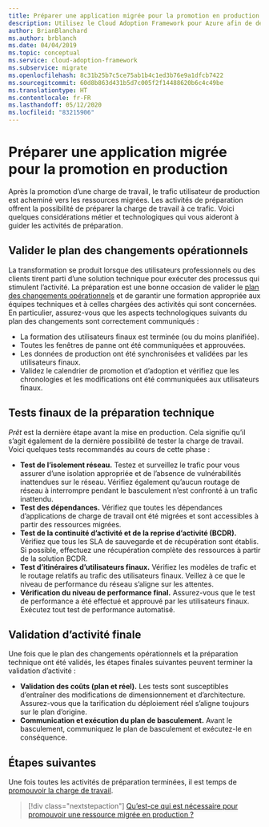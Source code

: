 ```yaml
---
title: Préparer une application migrée pour la promotion en production
description: Utilisez le Cloud Adoption Framework pour Azure afin de découvrir la validation impliquée dans la préparation d’une application migrée pour la promotion en production.
author: BrianBlanchard
ms.author: brblanch
ms.date: 04/04/2019
ms.topic: conceptual
ms.service: cloud-adoption-framework
ms.subservice: migrate
ms.openlocfilehash: 8c31b25b7c5ce75ab1b4c1ed3b76e9a1dfcb7422
ms.sourcegitcommit: 60d8b863d431b5d7c005f2f14488620b6c4c49be
ms.translationtype: HT
ms.contentlocale: fr-FR
ms.lasthandoff: 05/12/2020
ms.locfileid: "83215906"
---
```

# <a name="prepare-a-migrated-application-for-production-promotion"></a>Préparer une application migrée pour la promotion en production

Après la promotion d’une charge de travail, le trafic utilisateur de production est acheminé vers les ressources migrées. Les activités de préparation offrent la possibilité de préparer la charge de travail à ce trafic. Voici quelques considérations métier et technologiques qui vous aideront à guider les activités de préparation.

## <a name="validate-the-business-change-plan"></a>Valider le plan des changements opérationnels

La transformation se produit lorsque des utilisateurs professionnels ou des clients tirent parti d’une solution technique pour exécuter des processus qui stimulent l’activité. La préparation est une bonne occasion de valider le [plan des changements opérationnels](./business-change-plan.md) et de garantir une formation appropriée aux équipes techniques et à celles chargées des activités qui sont concernées. En particulier, assurez-vous que les aspects technologiques suivants du plan des changements sont correctement communiqués :

- La formation des utilisateurs finaux est terminée (ou du moins planifiée).
- Toutes les fenêtres de panne ont été communiquées et approuvées.
- Les données de production ont été synchronisées et validées par les utilisateurs finaux.
- Validez le calendrier de promotion et d’adoption et vérifiez que les chronologies et les modifications ont été communiquées aux utilisateurs finaux.

## <a name="final-technical-readiness-tests"></a>Tests finaux de la préparation technique

_Prêt_ est la dernière étape avant la mise en production. Cela signifie qu’il s’agit également de la dernière possibilité de tester la charge de travail. Voici quelques tests recommandés au cours de cette phase :

- **Test de l’isolement réseau.** Testez et surveillez le trafic pour vous assurer d’une isolation appropriée et de l’absence de vulnérabilités inattendues sur le réseau. Vérifiez également qu’aucun routage de réseau à interrompre pendant le basculement n’est confronté à un trafic inattendu.
- **Test des dépendances.** Vérifiez que toutes les dépendances d’applications de charge de travail ont été migrées et sont accessibles à partir des ressources migrées.
- **Test de la continuité d’activité et de la reprise d’activité (BCDR).** Vérifiez que tous les SLA de sauvegarde et de récupération sont établis. Si possible, effectuez une récupération complète des ressources à partir de la solution BCDR.
- **Test d’itinéraires d’utilisateurs finaux.** Vérifiez les modèles de trafic et le routage relatifs au trafic des utilisateurs finaux. Veillez à ce que le niveau de performance du réseau s’aligne sur les attentes.
- **Vérification du niveau de performance final.** Assurez-vous que le test de performance a été effectué et approuvé par les utilisateurs finaux. Exécutez tout test de performance automatisé.

## <a name="final-business-validation"></a>Validation d’activité finale

Une fois que le plan des changements opérationnels et la préparation technique ont été validés, les étapes finales suivantes peuvent terminer la validation d’activité :

- **Validation des coûts (plan et réel).** Les tests sont susceptibles d’entraîner des modifications de dimensionnement et d’architecture. Assurez-vous que la tarification du déploiement réel s’aligne toujours sur le plan d’origine.
- **Communication et exécution du plan de basculement.** Avant le basculement, communiquez le plan de basculement et exécutez-le en conséquence.

## <a name="next-steps"></a>Étapes suivantes

Une fois toutes les activités de préparation terminées, il est temps de [promouvoir la charge de travail](./promote.md).

> [!div class="nextstepaction"]
> [Qu’est-ce qui est nécessaire pour promouvoir une ressource migrée en production ?](./promote.md)
